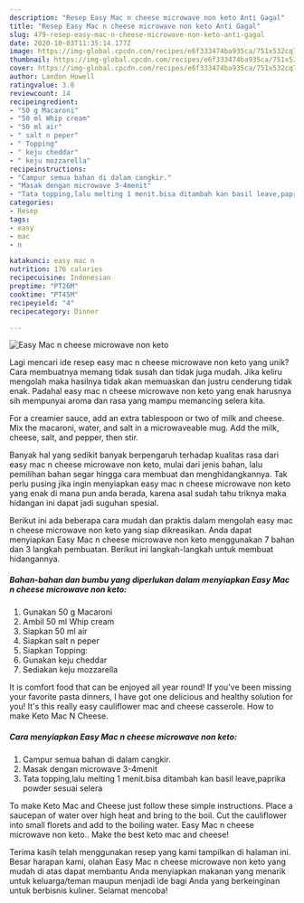 ```yaml
---
description: "Resep Easy Mac n cheese microwave non keto Anti Gagal"
title: "Resep Easy Mac n cheese microwave non keto Anti Gagal"
slug: 479-resep-easy-mac-n-cheese-microwave-non-keto-anti-gagal
date: 2020-10-03T11:35:14.177Z
image: https://img-global.cpcdn.com/recipes/e6f333474ba935ca/751x532cq70/easy-mac-n-cheese-microwave-non-keto-foto-resep-utama.jpg
thumbnail: https://img-global.cpcdn.com/recipes/e6f333474ba935ca/751x532cq70/easy-mac-n-cheese-microwave-non-keto-foto-resep-utama.jpg
cover: https://img-global.cpcdn.com/recipes/e6f333474ba935ca/751x532cq70/easy-mac-n-cheese-microwave-non-keto-foto-resep-utama.jpg
author: Landon Howell
ratingvalue: 3.8
reviewcount: 14
recipeingredient:
- "50 g Macaroni"
- "50 ml Whip cream"
- "50 ml air"
- " salt n peper"
- " Topping"
- " keju cheddar"
- " keju mozzarella"
recipeinstructions:
- "Campur semua bahan di dalam cangkir."
- "Masak dengan microwave 3-4menit"
- "Tata topping,lalu melting 1 menit.bisa ditambah kan basil leave,paprika powder sesuai selera"
categories:
- Resep
tags:
- easy
- mac
- n

katakunci: easy mac n 
nutrition: 176 calories
recipecuisine: Indonesian
preptime: "PT26M"
cooktime: "PT45M"
recipeyield: "4"
recipecategory: Dinner

---
```



![Easy Mac n cheese microwave non keto](https://img-global.cpcdn.com/recipes/e6f333474ba935ca/751x532cq70/easy-mac-n-cheese-microwave-non-keto-foto-resep-utama.jpg)

Lagi mencari ide resep easy mac n cheese microwave non keto yang unik? Cara membuatnya memang tidak susah dan tidak juga mudah. Jika keliru mengolah maka hasilnya tidak akan memuaskan dan justru cenderung tidak enak. Padahal easy mac n cheese microwave non keto yang enak harusnya sih mempunyai aroma dan rasa yang mampu memancing selera kita.

For a creamier sauce, add an extra tablespoon or two of milk and cheese. Mix the macaroni, water, and salt in a microwaveable mug. Add the milk, cheese, salt, and pepper, then stir.

Banyak hal yang sedikit banyak berpengaruh terhadap kualitas rasa dari easy mac n cheese microwave non keto, mulai dari jenis bahan, lalu pemilihan bahan segar hingga cara membuat dan menghidangkannya. Tak perlu pusing jika ingin menyiapkan easy mac n cheese microwave non keto yang enak di mana pun anda berada, karena asal sudah tahu triknya maka hidangan ini dapat jadi suguhan spesial.


Berikut ini ada beberapa cara mudah dan praktis dalam mengolah easy mac n cheese microwave non keto yang siap dikreasikan. Anda dapat menyiapkan Easy Mac n cheese microwave non keto menggunakan 7 bahan dan 3 langkah pembuatan. Berikut ini langkah-langkah untuk membuat hidangannya.

<!--inarticleads1-->

##### Bahan-bahan dan bumbu yang diperlukan dalam menyiapkan Easy Mac n cheese microwave non keto:

1. Gunakan 50 g Macaroni
1. Ambil 50 ml Whip cream
1. Siapkan 50 ml air
1. Siapkan  salt n peper
1. Siapkan  Topping:
1. Gunakan  keju cheddar
1. Sediakan  keju mozzarella


It is comfort food that can be enjoyed all year round! If you&#39;ve been missing your favorite pasta dinners, I have got one delicious and healthy solution for you! It&#39;s this really easy cauliflower mac and cheese casserole. How to make Keto Mac N Cheese. 

<!--inarticleads2-->

##### Cara menyiapkan Easy Mac n cheese microwave non keto:

1. Campur semua bahan di dalam cangkir.
1. Masak dengan microwave 3-4menit
1. Tata topping,lalu melting 1 menit.bisa ditambah kan basil leave,paprika powder sesuai selera


To make Keto Mac and Cheese just follow these simple instructions. Place a saucepan of water over high heat and bring to the boil. Cut the cauliflower into small florets and add to the boiling water. Easy Mac n cheese microwave non keto.. Make the best keto mac and cheese! 

Terima kasih telah menggunakan resep yang kami tampilkan di halaman ini. Besar harapan kami, olahan Easy Mac n cheese microwave non keto yang mudah di atas dapat membantu Anda menyiapkan makanan yang menarik untuk keluarga/teman maupun menjadi ide bagi Anda yang berkeinginan untuk berbisnis kuliner. Selamat mencoba!
